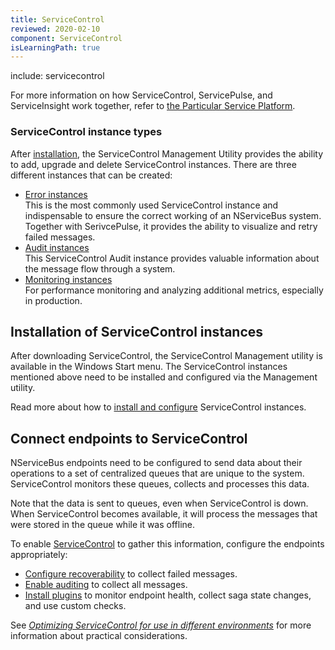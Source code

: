 ```yaml
---
title: ServiceControl
reviewed: 2020-02-10
component: ServiceControl
isLearningPath: true
---
```


include: servicecontrol

For more information on how ServiceControl, ServicePulse, and ServiceInsight work together, refer to [the Particular Service Platform](/platform/).

### ServiceControl instance types

After [installation](/servicecontrol/installation.md), the ServiceControl Management Utility provides the ability to add, upgrade and delete ServiceControl instances. There are three different instances that can be created:

- [Error instances](/servicecontrol/servicecontrol-instances/)  
  This is the most commonly used ServiceControl instance and indispensable to ensure the correct working of an NServiceBus system. Together with SerivcePulse, it provides the ability to visualize and retry failed messages.
- [Audit instances](/servicecontrol/audit-instances/)  
  This ServiceControl Audit instance provides valuable information about the message flow through a system.
- [Monitoring instances](/servicecontrol/monitoring-instances/)  
  For performance monitoring and analyzing additional metrics, especially in production.

## Installation of ServiceControl instances

After downloading ServiceControl, the ServiceControl Management utility is available in the Windows Start menu. The ServiceControl instances mentioned above need to be installed and configured via the Management utility.

Read more about how to [install and configure](/servicecontrol/installation.md) ServiceControl instances.

## Connect endpoints to ServiceControl

NServiceBus endpoints need to be configured to send data about their operations to a set of centralized queues that are unique to the system. ServiceControl monitors these queues, collects and processes this data.

Note that the data is sent to queues, even when ServiceControl is down. When ServiceControl becomes available, it will process the messages that were stored in the queue while it was offline.

To enable [ServiceControl](/servicecontrol) to gather this information, configure the endpoints appropriately:

 * [Configure recoverability](/nservicebus/recoverability) to collect failed messages.
 * [Enable auditing](/nservicebus/operations/auditing.md) to collect all messages.
 * [Install plugins](/servicecontrol/plugins/) to monitor endpoint health, collect saga state changes, and use custom checks.

See [_Optimizing ServiceControl for use in different environments_](/servicecontrol/servicecontrol-in-practice.md) for more information about practical considerations.
